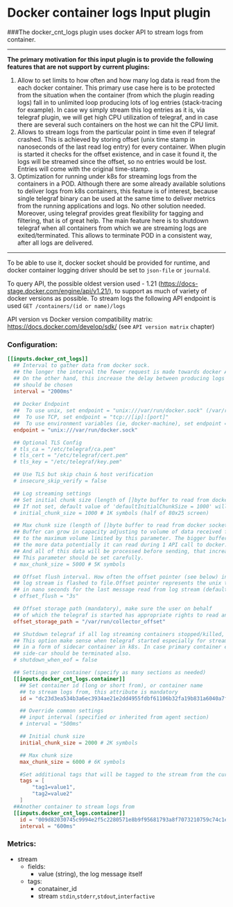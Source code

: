 # Docker container logs Input plugin

###The docker_cnt_logs plugin uses docker API to stream logs from container.

---
__The primary motivation for this input plugin is to provide the following
features that are not support by current plugins:__
1. Allow to set limits to how often and how many log data is read from the
each docker container. This primary use case here is to be protected from the situation 
when the container (from which the plugin reading logs) fall in to unlimited loop producing 
lots of log entries (stack-tracing for example). In case wy simply stream this log entries as it is, via telegraf plugin,
we will get high CPU utilization of telegraf, and in case there are several such containers on the host
we can hit the CPU limit.
2. Allows to stream logs from the particular point in time even if telegraf crashed. This is 
achieved by storing offset (unix time stamp in nanoseconds of the last read log entry)
for every container. When plugin is started it checks for the offset existence, and in case it found
it, the logs will be streamed since the offset, so no entries would be lost. Entries will come with the
original time-stamp.
3. Optimization for running under k8s for streaming logs from the containers in a POD.
Although there are some already available solutions to deliver logs from k8s containers,
this feature is of interest, because single telegraf binary can be used at the same time to
deliver metrics from the running applications and logs. No other solution needed.
Moreover, using telegraf provides great flexibility for tagging and filtering, that is
of great help. The main feature here is to shutdown telegraf when all containers from which we are streaming logs
are exited/terminated. This allows to terminate POD in a consistent way, after all logs are delivered.
---

To be able to use it, docker socket should be provided for runtime,
and docker container logging driver should be set to `json-file` or `journald`.

To query API, the possible oldest version used - 1.21 (https://docs-stage.docker.com/engine/api/v1.21/), 
to support as much of variety of docker versions as possible. 
To stream logs the following API endpoint is used `GET /containers/(id or name)/logs`

API version vs Docker version compatibility matrix: https://docs.docker.com/develop/sdk/
(see `API version matrix` chapter)

### Configuration:

```toml
[[inputs.docker_cnt_logs]]  
  ## Interval to gather data from docker sock.
  ## the longer the interval the fewer request is made towards docker API (less CPU utilization on dockerd).
  ## On the other hand, this increase the delay between producing logs and delivering it. Reasonable trade off
  ## should be chosen
  interval = "2000ms"
  
  ## Docker Endpoint
  ##  To use unix, set endpoint = "unix:///var/run/docker.sock" (/var/run/docker.sock is default mount path)
  ##  To use TCP, set endpoint = "tcp://[ip]:[port]"
  ##  To use environment variables (ie, docker-machine), set endpoint = "ENV"
  endpoint = "unix:///var/run/docker.sock"

  ## Optional TLS Config
  # tls_ca = "/etc/telegraf/ca.pem"
  # tls_cert = "/etc/telegraf/cert.pem"
  # tls_key = "/etc/telegraf/key.pem"

  ## Use TLS but skip chain & host verification
  # insecure_skip_verify = false

  ## Log streaming settings
  ## Set initial chunk size (length of []byte buffer to read from docker socket)
  ## If not set, default value of 'defaultInitialChunkSize = 1000' will be used
  # initial_chunk_size = 1000 # 1K symbols (half of 80x25 screen)

  ## Max chunk size (length of []byte buffer to read from docker socket)
  ## Buffer can grow in capacity adjusting to volume of data received from docker sock
  ## to the maximum volume limited by this parameter. The bigger buffer is set
  ## the more data potentially it can read during 1 API call to docker.
  ## And all of this data will be processed before sending, that increase CPU utilization.
  ## This parameter should be set carefully.
  # max_chunk_size = 5000 # 5K symbols

  ## Offset flush interval. How often the offset pointer (see below) in the
  ## log stream is flashed to file.Offset pointer represents the unix time stamp
  ## in nano seconds for the last message read from log stream (default - 3 sec)
  # offset_flush = "3s"

  ## Offset storage path (mandatory), make sure the user on behalf 
  ## of which the telegraf is started has appropriate rights to read and write to chosen path.
  offset_storage_path = "/var/run/collector_offset"

  ## Shutdown telegraf if all log streaming containers stopped/killed, default - false
  ## This option make sense when telegraf started especially for streaming logs
  ## in a form of sidecar container in k8s. In case primary container exited,
  ## side-car should be terminated also.
  # shutdown_when_eof = false

  ## Settings per container (specify as many sections as needed)
  [[inputs.docker_cnt_logs.container]]
    ## Set container id (long or short from), or container name
    ## to stream logs from, this attribute is mandatory
    id = "dc23d3ea534b3a6ec3934ae21e2dd4955fdbf61106b32fa19b831a6040a7feef"

    ## Override common settings
    ## input interval (specified or inherited from agent section)
    # interval = "500ms"

    ## Initial chunk size
    initial_chunk_size = 2000 # 2K symbols

    ## Max chunk size
    max_chunk_size = 6000 # 6K symbols

    #Set additional tags that will be tagged to the stream from the current container:
    tags = [
        "tag1=value1",
        "tag2=value2"
    ]
  ##Another container to stream logs from  
  [[inputs.docker_cnt_logs.container]]
    id = "009d82030745c9994e2f5c2280571e8b9f95681793a8f7073210759c74c1ea36"
    interval = "600ms"
```

### Metrics:
* stream
  - fields:
	- value (string), the log message itself
  - tags:
    - conatainer_id
    - stream `stdin`,`stderr`,`stdout`,`interfactive`
